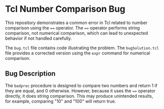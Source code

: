 # Tcl Number Comparison Bug

This repository demonstrates a common error in Tcl related to number comparison using the `==` operator.  The `==` operator performs string comparison, not numerical comparison, which can lead to unexpected behavior if not handled carefully. 

The `bug.tcl` file contains code illustrating the problem. The `bugSolution.tcl` file provides a corrected version using the `expr` command for numerical comparison.

## Bug Description
The `badproc` procedure is designed to compare two numbers and return 1 if they are equal, and 0 otherwise. However, because it uses the `==` operator directly, it does string comparison. This may produce unintended results, for example, comparing "10" and "100" will return true.